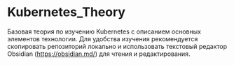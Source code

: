# Kubernetes_Theory

Базовая теория по изучению Kubernetes с описанием основных элементов технологии. Для удобства изучения рекомендуется скопировать репозиторий локально и использовать текстовый редактор Obsidian (https://obsidian.md/) для чтения и редактирования.
